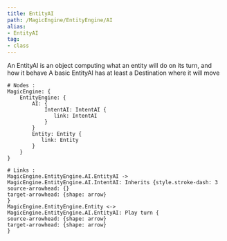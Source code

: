 ```yaml
---
title: EntityAI
path: /MagicEngine/EntityEngine/AI
alias: 
- EntityAI
tag: 
- class
---
```

An EntityAI is an object computing what an entity will do on its turn, and how it behave
A basic EntityAI has at least a Destination where it will move  
```d2
# Nodes :
MagicEngine: {
    EntityEngine: {
        AI: {
            IntentAI: IntentAI {
               link: IntentAI
            }
        }
        Entity: Entity {
           link: Entity
        }
    }
}

# Links :
MagicEngine.EntityEngine.AI.EntityAI -> MagicEngine.EntityEngine.AI.IntentAI: Inherits {style.stroke-dash: 3
source-arrowhead: {}
target-arrowhead: {shape: arrow}
}
MagicEngine.EntityEngine.Entity <-> MagicEngine.EntityEngine.AI.EntityAI: Play turn {
source-arrowhead: {shape: arrow}
target-arrowhead: {shape: arrow}
}

```
